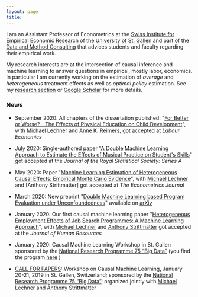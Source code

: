 ```yaml
---
layout: page
title: 
---
```


I am an Assistant Professor of Econometrics at the [Swiss Institute for Empirical Economic Research](https://sew.unisg.ch/en) of the [University of St. Gallen](https://www.unisg.ch/) and part of the [Data and Method Consulting](https://www.unisg.ch/data-consulting) that advices students and faculty regarding their empirical work.

My research interests are at the intersection of causal inference and machine learning to answer questions in empirical, mostly labor, economics. In particular I am currently working on the estimation of *average* and *heterogeneous* treatment effects as well as *optimal policy* estimation. See my [research section](https://mcknaus.github.io/menu/research.html) or [Google Scholar](https://scholar.google.ch/citations?user=E604REwAAAAJ&hl=en) for more details.

### News
* September 2020: All chapters of the dissertation published: "[For Better or Worse? - The Effects of Physical Education on Child Development](https://authors.elsevier.com/a/1bj9h3IvSGab0P)", with [Michael Lechner](https://www.michael-lechner.eu/) and [Anne K. Reimers](https://www.tu-chemnitz.de/hsw/ab/prof/sportpaedagogik/index.php.en), got accepted at *Labour Economics*

* July 2020: Single-authored paper "[A Double Machine Learning Approach to Estimate the Effects of Musical Practice on Student's Skills](https://arxiv.org/abs/1805.10300)" got accepted at the *Journal of the Royal Statistical Society: Series A*

* May 2020: Paper "[Machine Learning Estimation of Heterogeneous Causal Effects: Empirical Monte Carlo Evidence](https://academic.oup.com/ectj/advance-article-abstract/doi/10.1093/ectj/utaa014/5854188?redirectedFrom=fulltext)", with [Michael Lechner](https://www.michael-lechner.eu/) and [Anthony Strittmatter] got accepted at *The Econometrics Journal*

* March 2020: New preprint "[Double Machine Learning based Program Evaluation under Unconfoundedness](http://arxiv.org/abs/2003.03191)" available on [arXiv](http://arxiv.org/abs/2003.03191)

* January 2020: Our first causal machine learning paper "[Heterogeneous Employment Effects of Job Search Programmes: A Machine Learning Approach](http://jhr.uwpress.org/content/early/2020/03/24/jhr.57.2.0718-9615R1.abstract)", with [Michael Lechner](https://www.michael-lechner.eu/) and [Anthony Strittmatter](http://www.anthonystrittmatter.com/home) got accepted at the *Journal of Human Resources*

* January 2020: Causal Machine Learning Workshop in St. Gallen sponsored by the [National Research Programme 75 “Big Data”](http://www.nfp75.ch/en) (you find the program [here](https://sew.unisg.ch/en/empirische-wirtschaftsforschung/forschung/economic-policy-and-causal-machine-learning/causal-machine-learning-workshop/) )

* [CALL FOR PAPERS](assets/pdfs/CfP_CML.pdf): Workshop on Causal Machine Learning, January 20-21, 2019 in St. Gallen, Switzerland; sponsored by the [National Research Programme 75 “Big Data”](http://www.nfp75.ch/en); organized jointly with [Michael Lechner](https://www.michael-lechner.eu/) and [Anthony Strittmatter](http://www.anthonystrittmatter.com/home)

<!--- * June 2019: Presenting our paper that [reviews and compares estimators for the estimation of heterogeneous causal effects](https://arxiv.org/abs/1810.13237) at the [BGSE Summer Forum on "Machine Learning for Economics" in Barcelona](https://www.barcelonagse.eu/summer-forum/workshop-machine-learning-economics) and the [annual conference of the IAAE in Nikosia](http://iaae2019.org/)
* March 2019: [Poster](assets/pdfs/Poster_EuroCIM2019.pdf) "Machine Learning Estimation of Heterogeneous Causal Effects: Empirical Monte Carlo Evidence" at the [EuroCIM2019](https://eurocim2019.bips.eu/home.html)
* December 2018: Update of "Machine Learning Estimation of Heterogeneous Causal Effects: Empirical Monte Carlo Evidence" on [arXiv](https://arxiv.org/abs/1810.13237) and upload of R-Package [CATEs](https://github.com/MCKnaus/CATEs) to implement the considered estimators
* October 2018: Pre-print of "Machine Learning Estimation of Heterogeneous Causal Effects: Empirical Monte Carlo Evidence", with [Michael Lechner](https://www.michael-lechner.eu/) and [Anthony Strittmatter](http://www.anthonystrittmatter.com/home) available on [ResearchGate](https://www.researchgate.net/publication/328630913_Machine_Learning_Estimation_of_Heterogeneous_Causal_Effects_Empirical_Monte_Carlo_Evidence)
* October 2018: Pre-print about "Predicting Match Outcomes in Football by an Ordered Forest Estimator", with Daniel Goller, [Michael Lechner](https://www.michael-lechner.eu/) and Gabriel Okasa available on [ResearchGate](https://www.researchgate.net/publication/328486514_Predicting_Match_Outcomes_in_Football_by_an_Ordered_Forest_Estimator)
* May 2018: Pre-print of "A Double Machine Learning Approach to Estimate the Effects of Musical Practice on Student's Skills" available on [arXiv](https://arxiv.org/abs/1805.10300), [ResearchGate](https://www.researchgate.net/publication/325313819_A_Double_Machine_Learning_Approach_to_Estimate_the_Effects_of_Musical_Practice_on_Student's_Skills), and as an [IZA Discussion Paper](http://legacy.iza.org/en/webcontent/publications/papers/viewAbstract?dp_id=11547), the accompanying *R* package *dmlmt* is available on [GitHub](https://github.com/MCKnaus/dmlmt)
* April 2018: Oldest chapter of the thesis “Work Hour Mismatch and Job Mobility: Adjustment Channels and Resolution Rates”, with Steffen Otterbach, accepted and published online at *Economic Inquiry*
* March 2018: Public defense of my thesis "Essays in Empirical Economics using Microeconometric
and Causal Machine Learning Methods" ([slides](assets/pdfs/PD.pdf)) -->
